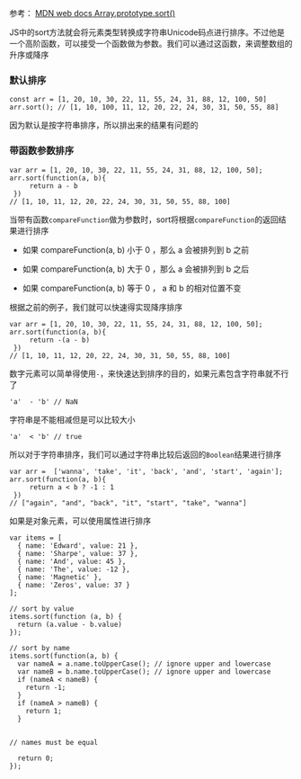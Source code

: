 参考： [MDN web docs Array.prototype.sort()
](https://developer.mozilla.org/zh-CN/docs/Web/JavaScript/Reference/Global_Objects/Array/sort)

JS中的sort方法就会将元素类型转换成字符串Unicode码点进行排序。不过他是一个高阶函数，可以接受一个函数做为参数。我们可以通过这函数，来调整数组的升序或降序

### 默认排序

```
const arr = [1, 20, 10, 30, 22, 11, 55, 24, 31, 88, 12, 100, 50]
arr.sort(); // [1, 10, 100, 11, 12, 20, 22, 24, 30, 31, 50, 55, 88]
```
因为默认是按字符串排序，所以排出来的结果有问题的


### 带函数参数排序

```
var arr = [1, 20, 10, 30, 22, 11, 55, 24, 31, 88, 12, 100, 50];
arr.sort(function(a, b){
	 return a - b
 })
// [1, 10, 11, 12, 20, 22, 24, 30, 31, 50, 55, 88, 100]
```

当带有函数`compareFunction`做为参数时，sort将根据`compareFunction`的返回结果进行排序

- 如果 compareFunction(a, b) 小于 0 ，那么 a 会被排列到 b 之前

- 如果 compareFunction(a, b) 大于 0 ，那么 a 会被排列到 b 之后

- 如果 compareFunction(a, b) 等于 0 ， a 和 b 的相对位置不变

根据之前的例子，我们就可以快速得实现降序排序

```
var arr = [1, 20, 10, 30, 22, 11, 55, 24, 31, 88, 12, 100, 50];
arr.sort(function(a, b){
	 return -(a - b)
 })
// [1, 10, 11, 12, 20, 22, 24, 30, 31, 50, 55, 88, 100]
```

数字元素可以简单得使用`-`，来快速达到排序的目的，如果元素包含字符串就不行了

```
'a'  - 'b' // NaN
```

字符串是不能相减但是可以比较大小

```
'a'  < 'b' // true
```

所以对于字符串排序，我们可以通过字符串比较后返回的`Boolean`结果进行排序

```
var arr =  ['wanna', 'take', 'it', 'back', 'and', 'start', 'again'];
arr.sort(function(a, b){
     return a < b ? -1 : 1  
 })
// ["again", "and", "back", "it", "start", "take", "wanna"]
```

如果是对象元素，可以使用属性进行排序

```
var items = [
  { name: 'Edward', value: 21 },
  { name: 'Sharpe', value: 37 },
  { name: 'And', value: 45 },
  { name: 'The', value: -12 },
  { name: 'Magnetic' },
  { name: 'Zeros', value: 37 }
];

// sort by value
items.sort(function (a, b) {
  return (a.value - b.value)
});

// sort by name
items.sort(function(a, b) {
  var nameA = a.name.toUpperCase(); // ignore upper and lowercase
  var nameB = b.name.toUpperCase(); // ignore upper and lowercase
  if (nameA < nameB) {
    return -1;
  }
  if (nameA > nameB) {
    return 1;
  }

  
// names must be equal

  return 0;
});
```
